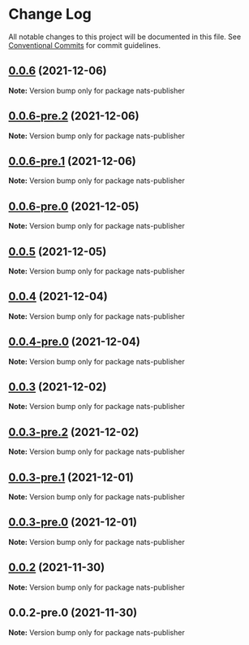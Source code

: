 # Change Log

All notable changes to this project will be documented in this file.
See [Conventional Commits](https://conventionalcommits.org) for commit guidelines.

## [0.0.6](https://github.com/Redningsselskapet/nestjs-plugins/compare/nats-publisher@0.0.6-pre.2...nats-publisher@0.0.6) (2021-12-06)

**Note:** Version bump only for package nats-publisher





## [0.0.6-pre.2](https://github.com/Redningsselskapet/nestjs-plugins/compare/nats-publisher@0.0.6-pre.1...nats-publisher@0.0.6-pre.2) (2021-12-06)

**Note:** Version bump only for package nats-publisher





## [0.0.6-pre.1](https://github.com/Redningsselskapet/nestjs-plugins/compare/nats-publisher@0.0.6-pre.0...nats-publisher@0.0.6-pre.1) (2021-12-06)

**Note:** Version bump only for package nats-publisher





## [0.0.6-pre.0](https://github.com/Redningsselskapet/nestjs-plugins/compare/nats-publisher@0.0.4-pre.0...nats-publisher@0.0.6-pre.0) (2021-12-05)

**Note:** Version bump only for package nats-publisher





## [0.0.5](https://github.com/Redningsselskapet/nestjs-plugins/compare/nats-publisher@0.0.4...nats-publisher@0.0.5) (2021-12-05)

**Note:** Version bump only for package nats-publisher





## [0.0.4](https://github.com/Redningsselskapet/nestjs-plugins/compare/nats-publisher@0.0.4-pre.0...nats-publisher@0.0.4) (2021-12-04)

**Note:** Version bump only for package nats-publisher





## [0.0.4-pre.0](https://github.com/Redningsselskapet/nestjs-plugins/compare/nats-publisher@0.0.3-pre.2...nats-publisher@0.0.4-pre.0) (2021-12-04)

**Note:** Version bump only for package nats-publisher





## [0.0.3](https://github.com/Redningsselskapet/nestjs-plugins/compare/nats-publisher@0.0.3-pre.2...nats-publisher@0.0.3) (2021-12-02)

**Note:** Version bump only for package nats-publisher





## [0.0.3-pre.2](https://github.com/Redningsselskapet/nestjs-plugins/compare/nats-publisher@0.0.3-pre.1...nats-publisher@0.0.3-pre.2) (2021-12-02)

**Note:** Version bump only for package nats-publisher





## [0.0.3-pre.1](https://github.com/Redningsselskapet/nestjs-plugins/compare/nats-publisher@0.0.3-pre.0...nats-publisher@0.0.3-pre.1) (2021-12-01)

**Note:** Version bump only for package nats-publisher





## [0.0.3-pre.0](https://github.com/Redningsselskapet/nestjs-plugins/compare/nats-publisher@0.0.2-pre.1...nats-publisher@0.0.3-pre.0) (2021-12-01)

**Note:** Version bump only for package nats-publisher





## [0.0.2](https://github.com/Redningsselskapet/nestjs-plugins/compare/nats-publisher@0.0.2-pre.0...nats-publisher@0.0.2) (2021-11-30)

**Note:** Version bump only for package nats-publisher





## 0.0.2-pre.0 (2021-11-30)

**Note:** Version bump only for package nats-publisher
